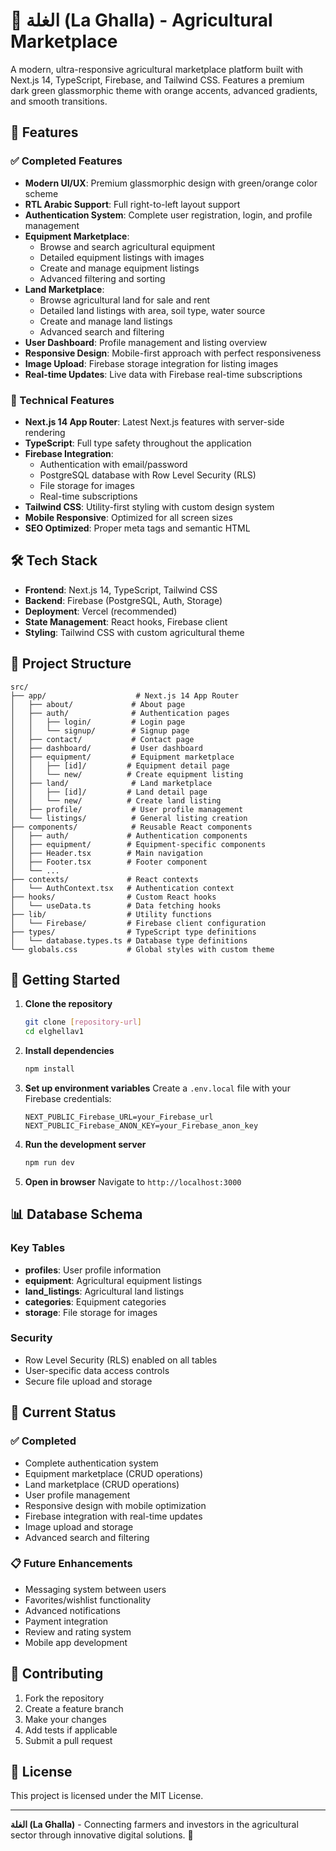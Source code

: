 # 🌾 الغلة (La Ghalla) - Agricultural Marketplace

A modern, ultra-responsive agricultural marketplace platform built with Next.js 14, TypeScript, Firebase, and Tailwind CSS. Features a premium dark green glassmorphic theme with orange accents, advanced gradients, and smooth transitions.

## 🚀 Features

### ✅ Completed Features
- **Modern UI/UX**: Premium glassmorphic design with green/orange color scheme
- **RTL Arabic Support**: Full right-to-left layout support
- **Authentication System**: Complete user registration, login, and profile management
- **Equipment Marketplace**: 
  - Browse and search agricultural equipment
  - Detailed equipment listings with images
  - Create and manage equipment listings
  - Advanced filtering and sorting
- **Land Marketplace**:
  - Browse agricultural land for sale and rent
  - Detailed land listings with area, soil type, water source
  - Create and manage land listings
  - Advanced search and filtering
- **User Dashboard**: Profile management and listing overview
- **Responsive Design**: Mobile-first approach with perfect responsiveness
- **Image Upload**: Firebase storage integration for listing images
- **Real-time Updates**: Live data with Firebase real-time subscriptions

### 🔧 Technical Features
- **Next.js 14 App Router**: Latest Next.js features with server-side rendering
- **TypeScript**: Full type safety throughout the application
- **Firebase Integration**: 
  - Authentication with email/password
  - PostgreSQL database with Row Level Security (RLS)
  - File storage for images
  - Real-time subscriptions
- **Tailwind CSS**: Utility-first styling with custom design system
- **Mobile Responsive**: Optimized for all screen sizes
- **SEO Optimized**: Proper meta tags and semantic HTML

## 🛠️ Tech Stack

- **Frontend**: Next.js 14, TypeScript, Tailwind CSS
- **Backend**: Firebase (PostgreSQL, Auth, Storage)
- **Deployment**: Vercel (recommended)
- **State Management**: React hooks, Firebase client
- **Styling**: Tailwind CSS with custom agricultural theme

## 📁 Project Structure

```
src/
├── app/                    # Next.js 14 App Router
│   ├── about/             # About page
│   ├── auth/              # Authentication pages
│   │   ├── login/         # Login page
│   │   └── signup/        # Signup page
│   ├── contact/           # Contact page
│   ├── dashboard/         # User dashboard
│   ├── equipment/         # Equipment marketplace
│   │   ├── [id]/         # Equipment detail page
│   │   └── new/          # Create equipment listing
│   ├── land/              # Land marketplace
│   │   ├── [id]/         # Land detail page
│   │   └── new/          # Create land listing
│   ├── profile/           # User profile management
│   └── listings/          # General listing creation
├── components/            # Reusable React components
│   ├── auth/             # Authentication components
│   ├── equipment/        # Equipment-specific components
│   ├── Header.tsx        # Main navigation
│   ├── Footer.tsx        # Footer component
│   └── ...
├── contexts/             # React contexts
│   └── AuthContext.tsx   # Authentication context
├── hooks/                # Custom React hooks
│   └── useData.ts        # Data fetching hooks
├── lib/                  # Utility functions
│   └── Firebase/         # Firebase client configuration
├── types/                # TypeScript type definitions
│   └── database.types.ts # Database type definitions
└── globals.css           # Global styles with custom theme
```

## 🚀 Getting Started

1. **Clone the repository**
   ```bash
   git clone [repository-url]
   cd elghellav1
   ```

2. **Install dependencies**
   ```bash
   npm install
   ```

3. **Set up environment variables**
   Create a `.env.local` file with your Firebase credentials:
   ```
   NEXT_PUBLIC_Firebase_URL=your_Firebase_url
   NEXT_PUBLIC_Firebase_ANON_KEY=your_Firebase_anon_key
   ```

4. **Run the development server**
   ```bash
   npm run dev
   ```

5. **Open in browser**
   Navigate to `http://localhost:3000`

## 📊 Database Schema

### Key Tables
- **profiles**: User profile information
- **equipment**: Agricultural equipment listings
- **land_listings**: Agricultural land listings
- **categories**: Equipment categories
- **storage**: File storage for images

### Security
- Row Level Security (RLS) enabled on all tables
- User-specific data access controls
- Secure file upload and storage

## 🔄 Current Status

### ✅ Completed
- Complete authentication system
- Equipment marketplace (CRUD operations)
- Land marketplace (CRUD operations)
- User profile management
- Responsive design with mobile optimization
- Firebase integration with real-time updates
- Image upload and storage
- Advanced search and filtering

### 📋 Future Enhancements
- Messaging system between users
- Favorites/wishlist functionality
- Advanced notifications
- Payment integration
- Review and rating system
- Mobile app development

## 🤝 Contributing

1. Fork the repository
2. Create a feature branch
3. Make your changes
4. Add tests if applicable
5. Submit a pull request

## 📄 License

This project is licensed under the MIT License.

---

**الغلة (La Ghalla)** - Connecting farmers and investors in the agricultural sector through innovative digital solutions. 🌱
